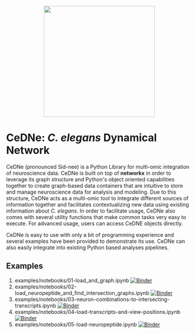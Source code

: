 <p align="center">
  <img src="https://raw.githubusercontent.com/sahilm89/CeDNe/main/assets/logo.svg" width="300"/>
</p>

# CeDNe: *C. elegans* Dynamical Network

CeDNe (pronounced Sid-nee) is a Python Library for multi-omic integration of neuroscience data. CeDNe is built on top of **networkx** in order to leverage its graph structure
and Python's object oriented capabilities together to create graph-based data containers that are
intuitive to store and manage neuroscience data for analysis and modeling. Due to this structure, CeDNe acts as a multi-omic tool to integrate different sources of information together and facilitates contextualizing new data using existing information about *C. elegans*. In order to facilitate usage, CeDNe
also comes with several utility functions that make common tasks very easy to execute. For advanced usage,
users can access CeDNE objects directly.

CeDNe is easy to use with only a bit of programming experience and several examples have been provided to 
demonstrate its use. CeDNe can also easily integrate into existing Python based analyses pipelines.

## Examples

1. examples/notebooks/01-load_and_graph.ipynb [![Binder](https://mybinder.org/badge_logo.svg)](https://mybinder.org/v2/gh/sahilm89/CeDNe/HEAD?filepath=examples/notebooks/01-load_and_graph.ipynb)
2. examples/notebooks/02-load_neuropeptide_and_find_intersection_graphs.ipynb [![Binder](https://mybinder.org/badge_logo.svg)](https://mybinder.org/v2/gh/sahilm89/CeDNe/HEAD?filepath=examples/notebooks/02-load_neuropeptide_and_find_intersection_graphs.ipynb)
3. examples/notebooks/03-neuron-combinations-to-intersecting-transcripts.ipynb [![Binder](https://mybinder.org/badge_logo.svg)](https://mybinder.org/v2/gh/sahilm89/CeDNe/HEAD?filepath=examples/notebooks/03-neuron-combinations-to-intersecting-transcripts.ipynb)
4. examples/notebooks/04-load-transcripts-and-view-positions.ipynb [![Binder](https://mybinder.org/badge_logo.svg)](https://mybinder.org/v2/gh/sahilm89/CeDNe/HEAD?filepath=examples/notebooks/04-load-transcripts-and-view-positions.ipynb)
5. examples/notebooks/05-load-neuropeptide.ipynb [![Binder](https://mybinder.org/badge_logo.svg)](https://mybinder.org/v2/gh/sahilm89/CeDNe/HEAD?filepath=examples/notebooks/05-load-neuropeptide.ipynb)




